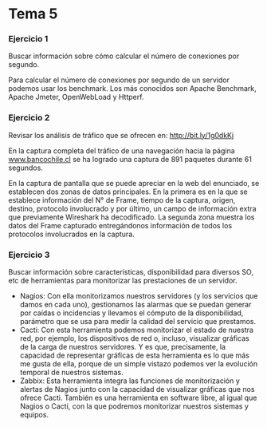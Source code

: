 # Tema 5

### Ejercicio 1
Buscar información sobre cómo calcular el número de conexiones por segundo.

Para calcular el número de conexiones por segundo de un servidor podemos usar los benchmark. Los más conocidos son Apache Benchmark, Apache Jmeter, OpenWebLoad y Httperf.

### Ejercicio 2
Revisar los análisis de tráfico que se ofrecen en: http://bit.ly/1g0dkKj

En la captura completa del tráfico de una navegación hacia la página www.bancochile.cl se ha logrado una captura de 891 paquetes durante 61 segundos.

En la captura de pantalla que se puede apreciar en la web del enunciado, se establecen dos zonas de datos principales.
En la primera es en la que se establece información del N° de Frame, tiempo de la captura, origen, destino, protocolo involucrado y por último, un campo de información extra que previamente Wireshark ha decodificado.
La segunda zona muestra los datos del Frame capturado entregándonos información de todos los protocolos involucrados en la captura.

### Ejercicio 3
Buscar información sobre características, disponibilidad para diversos SO, etc de herramientas para monitorizar las prestaciones de un servidor.

* Nagios:
	Con ella monitorizamos nuestros servidores (y los servicios que damos en cada uno), gestionamos las alarmas que se puedan generar por caídas o incidencias y llevamos el cómputo de la disponibilidad, parámetro que se usa para medir la calidad del servicio que prestamos.
* Cacti:
	Con esta herramienta podemos monitorizar el estado de nuestra red, por ejemplo, los dispositivos de red o, incluso, visualizar gráficas de la carga de nuestros servidores. Y es que, precisamente, la capacidad de representar gráficas de esta herramienta es lo que más me gusta de ella, porque de un simple vistazo podemos ver la evolución temporal de nuestros sistemas.
* Zabbix:
	Esta herramienta integra las funciones de monitorización y alertas de Nagios junto con la capacidad de visualizar gráficas que nos ofrece Cacti. También es una herramienta en software libre, al igual que Nagios o Cacti, con la que podremos monitorizar nuestros sistemas y equipos.